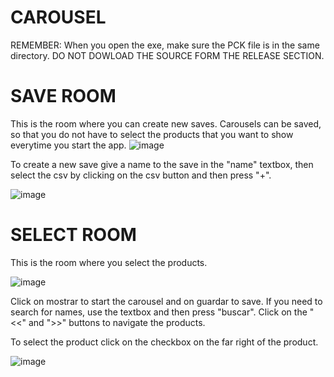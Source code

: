 # CAROUSEL
REMEMBER: When you open the exe, make sure the PCK file is in the same directory.
DO NOT DOWLOAD THE SOURCE FORM THE RELEASE SECTION.

# SAVE ROOM
This is the room where you can create new saves.
Carousels can be saved, so that you do not have to select the products that you want to show everytime you start the app.
![image](https://github.com/user-attachments/assets/18544895-13bc-43a2-aa4f-b2ec439478f7)

To create a new save give a name to the save in the "name" textbox, then select the csv by clicking on the csv button and then press "+".

![image](https://github.com/user-attachments/assets/2da4cbe9-c043-4521-ab90-fe8538f5c99f)

# SELECT ROOM
This is the room where you select the products.

![image](https://github.com/user-attachments/assets/8e9434a7-0fb8-4731-949f-9ef4f96199f8)

Click on mostrar to start the carousel and on guardar to save.
If you need to search for names, use the textbox and then press "buscar".
Click on the "<<" and ">>" buttons to navigate the products.

To select the product click on the checkbox on the far right of the product.

![image](https://github.com/user-attachments/assets/1c44c27d-45e6-40b0-a919-9888641b0b0f)

